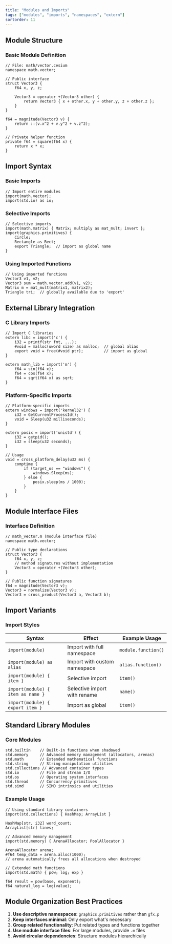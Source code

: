 ```yaml
---
title: "Modules and Imports"
tags: ["modules", "imports", "namespaces", "extern"]
sortorder: 11
---
```


## Module Structure

### Basic Module Definition

```cesium
// File: math/vector.cesium
namespace math.vector;

// Public interface
struct Vector3 {
    f64 x, y, z;

    Vector3 = operator +(Vector3 other) {
        return Vector3 { x + other.x, y + other.y, z + other.z };
    }
}

f64 = magnitude(Vector3 v) {
    return ::(v.x^2 + v.y^2 + v.z^2);
}

// Private helper function
private f64 = square(f64 x) {
    return x * x;
}
```

## Import Syntax

### Basic Imports

```cesium
// Import entire modules
import(math.vector);
import(std.io) as io;
```

### Selective Imports

```cesium
// Selective imports
import(math.matrix) { Matrix; multiply as mat_mult; invert };
import(graphics.primitives) {
    Circle;
    Rectangle as Rect;
    export Triangle;  // import as global name
}
```

### Using Imported Functions

```cesium
// Using imported functions
Vector3 v1, v2;
Vector3 sum = math.vector.add(v1, v2);
Matrix m = mat_mult(matrix1, matrix2);
Triangle tri;  // globally available due to 'export'
```

## External Library Integration

### C Library Imports

```cesium
// Import C libraries
extern libc = import('c') {
    i32 = printf(str fmt, ...);
    #void = malloc(uword size) as malloc;  // global alias
    export void = free(#void ptr);         // import as global
}

extern math_lib = import('m') {
    f64 = sin(f64 x);
    f64 = cos(f64 x);
    f64 = sqrt(f64 x) as sqrt;
}
```

### Platform-Specific Imports

```cesium
// Platform-specific imports
extern windows = import('kernel32') {
    i32 = GetCurrentProcessId();
    void = Sleep(u32 milliseconds);
}

extern posix = import('unistd') {
    i32 = getpid();
    i32 = sleep(u32 seconds);
}

// Usage
void = cross_platform_delay(u32 ms) {
    comptime {
        if (target_os == "windows") {
            windows.Sleep(ms);
        } else {
            posix.sleep(ms / 1000);
        }
    }
}
```

## Module Interface Files

### Interface Definition

```cesium
// math_vector.m (module interface file)
namespace math.vector;

// Public type declarations
struct Vector3 {
    f64 x, y, z;
    // method signatures without implementation
    Vector3 = operator +(Vector3 other);
}

// Public function signatures
f64 = magnitude(Vector3 v);
Vector3 = normalize(Vector3 v);
Vector3 = cross_product(Vector3 a, Vector3 b);
```

## Import Variants

### Import Styles

| Syntax | Effect | Example Usage |
|--------|--------|---------------|
| `import(module)` | Import with full namespace | `module.function()` |
| `import(module) as alias` | Import with custom namespace | `alias.function()` |
| `import(module) { item }` | Selective import | `item()` |
| `import(module) { item as name }` | Selective import with rename | `name()` |
| `import(module) { export item }` | Import as global | `item()` |

## Standard Library Modules

### Core Modules

```cesium
std.builtin    // Built-in functions when shadowed
std.memory     // Advanced memory management (allocators, arenas)
std.math       // Extended mathematical functions
std.string     // String manipulation utilities
std.collections // Advanced container types
std.io         // File and stream I/O
std.os         // Operating system interfaces
std.thread     // Concurrency primitives
std.simd       // SIMD intrinsics and utilities
```

### Example Usage

```cesium
// Using standard library containers
import(std.collections) { HashMap; ArrayList }

HashMap[str, i32] word_count;
ArrayList[str] lines;

// Advanced memory management
import(std.memory) { ArenaAllocator; PoolAllocator }

ArenaAllocator arena;
#f64 temp_data = arena.alloc(1000);
// arena automatically frees all allocations when destroyed

// Extended math functions
import(std.math) { pow; log; exp }

f64 result = pow(base, exponent);
f64 natural_log = log(value);
```

## Module Organization Best Practices

1. **Use descriptive namespaces**: `graphics.primitives` rather than `gfx.p`
2. **Keep interfaces minimal**: Only export what's necessary
3. **Group related functionality**: Put related types and functions together
4. **Use module interface files**: For large modules, provide `.m` files
5. **Avoid circular dependencies**: Structure modules hierarchically
